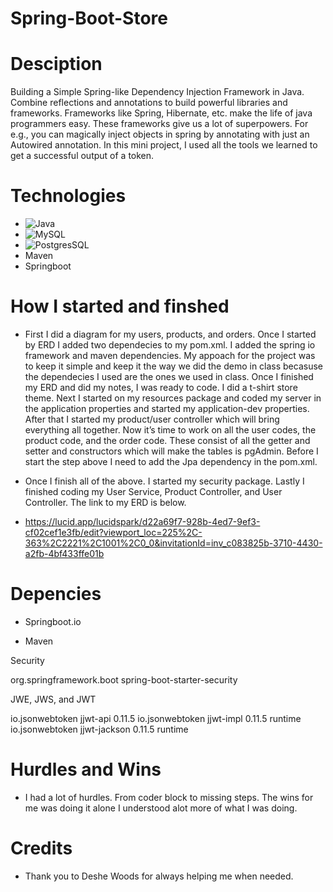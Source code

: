 # Spring-Boot-Store
# Desciption

Building a Simple Spring-like Dependency Injection Framework in Java. Combine reflections and annotations to build powerful libraries and frameworks. Frameworks like Spring, Hibernate, etc. make the life of java programmers easy. These frameworks give us a lot of superpowers. For e.g., you can magically inject objects in spring by annotating with just an Autowired annotation. In this mini project, I used all the tools we learned to get a successful output of a token. 

# Technologies
- ![Java](https://img.shields.io/badge/Java-ED8B00?style=for-the-badge&logo=openjdk&logoColor=white)
- ![MySQL](https://img.shields.io/badge/MySQL-005C84?style=for-the-badge&logo=mysql&logoColor=white)
- ![PostgresSQL](https://img.shields.io/badge/PostgreSQL-316192?style=for-the-badge&logo=postgresql&logoColor=white)
- Maven 
- Springboot 

# How I started and finshed 

- First I did a diagram for my users, products, and orders. Once I started by ERD I added two dependecies to my pom.xml. I added the spring io framework and maven dependencies. My appoach for the project was to keep it simple and keep it the way we did the demo in class becasuse the dependecies I used are the ones we used in class. Once I finished my ERD and did my notes, I was ready to code. I did a t-shirt store theme. Next I started on my resources package and coded my server in the application properties and started my application-dev properties. After that I started my product/user controller which will bring everything all together. Now it’s time to work on all the user codes, the product code, and the order code. These consist of all the getter and setter and constructors which will make the tables is pgAdmin. Before I start the step above I need to add the Jpa dependency in the pom.xml.

- Once I finish all of the above. I started my security package. Lastly I finished coding my User Service, Product Controller, and User Controller. The link to my ERD is below. 

- https://lucid.app/lucidspark/d22a69f7-928b-4ed7-9ef3-cf02cef1e3fb/edit?viewport_loc=225%2C-363%2C2221%2C1001%2C0_0&invitationId=inv_c083825b-3710-4430-a2fb-4bf433ffe01b

# Depencies 

- Springboot.io

- Maven 

Security 

<dependency>
    <groupId>org.springframework.boot</groupId>
    <artifactId>spring-boot-starter-security</artifactId>
</dependency>


JWE, JWS, and JWT

<!-- https://mvnrepository.com/artifact/io.jsonwebtoken/jjwt-api -->
<dependency>
    <groupId>io.jsonwebtoken</groupId>
    <artifactId>jjwt-api</artifactId>
    <version>0.11.5</version>
</dependency>
<!-- https://mvnrepository.com/artifact/io.jsonwebtoken/jjwt-impl -->
<dependency>
  <groupId>io.jsonwebtoken</groupId>
  <artifactId>jjwt-impl</artifactId>
  <version>0.11.5</version>
  <scope>runtime</scope>
</dependency>
<!-- https://mvnrepository.com/artifact/io.jsonwebtoken/jjwt-jackson -->
<dependency>
    <groupId>io.jsonwebtoken</groupId>
    <artifactId>jjwt-jackson</artifactId>
    <version>0.11.5</version>
    <scope>runtime</scope>
</dependency>

# Hurdles and Wins 

- I had a lot of hurdles. From coder block to missing steps. The wins for me was doing it alone I understood alot more of what I was doing.

# Credits 

- Thank you to Deshe Woods for always helping me when needed. 


 

